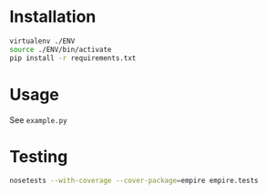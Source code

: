 Installation
============

```sh
virtualenv ./ENV
source ./ENV/bin/activate
pip install -r requirements.txt
```

Usage
=====

See `example.py`

Testing
=======

```sh
nosetests --with-coverage --cover-package=empire empire.tests
```
